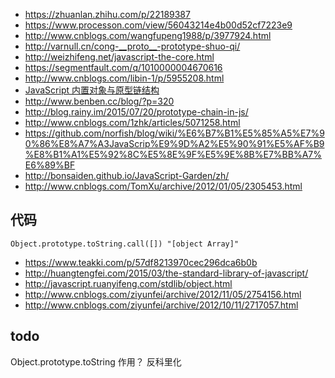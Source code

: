 - https://zhuanlan.zhihu.com/p/22189387
- https://www.processon.com/view/56043214e4b00d52cf7223e9
- http://www.cnblogs.com/wangfupeng1988/p/3977924.html
- http://varnull.cn/cong-__proto__-prototype-shuo-qi/
- http://weizhifeng.net/javascript-the-core.html
- https://segmentfault.com/q/1010000004670616
- http://www.cnblogs.com/libin-1/p/5955208.html
- [JavaScript 内置对象与原型链结构](http://harttle.com/2015/09/21/js-prototype-chain.html)
- http://www.benben.cc/blog/?p=320
- http://blog.rainy.im/2015/07/20/prototype-chain-in-js/
- http://www.cnblogs.com/1zhk/articles/5071258.html
- https://github.com/norfish/blog/wiki/%E6%B7%B1%E5%85%A5%E7%90%86%E8%A7%A3JavaScrip%E9%9D%A2%E5%90%91%E5%AF%B9%E8%B1%A1%E5%92%8C%E5%8E%9F%E5%9E%8B%E7%BB%A7%E6%89%BF
- http://bonsaiden.github.io/JavaScript-Garden/zh/
- http://www.cnblogs.com/TomXu/archive/2012/01/05/2305453.html


## 代码

```
Object.prototype.toString.call([]) "[object Array]"

```
- https://www.teakki.com/p/57df8213970cec296dca6b0b
- http://huangtengfei.com/2015/03/the-standard-library-of-javascript/
- http://javascript.ruanyifeng.com/stdlib/object.html
- http://www.cnblogs.com/ziyunfei/archive/2012/11/05/2754156.html
- http://www.cnblogs.com/ziyunfei/archive/2012/10/11/2717057.html

## todo

Object.prototype.toString  作用？
反科里化
